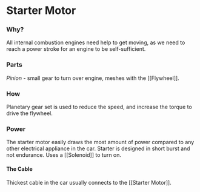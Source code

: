 # Starter Motor
### Why?
All internal combustion engines need help to get moving, as we need to reach a power stroke for an engine to be self-sufficient.

### Parts
*Pinion* - small gear to turn over engine, meshes with the [[Flywheel]].


### How
Planetary gear set is used to reduce the speed, and increase the torque to drive the flywheel.

### Power
The starter motor easily draws the most amount of power compared to any other electrical appliance in the car. Starter is designed in short burst and not endurance. Uses a [[Solenoid]] to turn on.

#### The Cable
Thickest cable in the car usually connects to the [[Starter Motor]]. 
